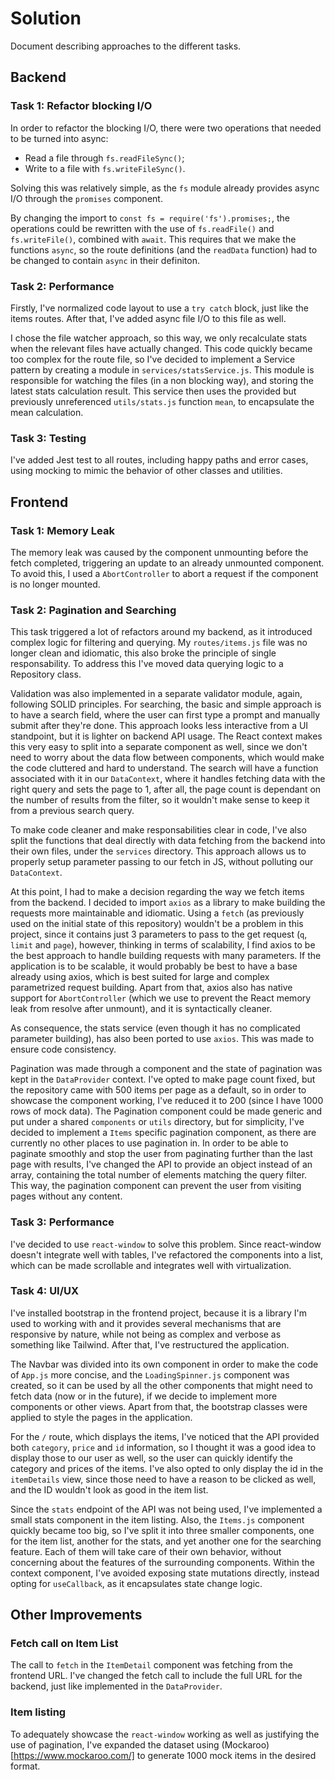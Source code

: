 # Solution

Document describing approaches to the different tasks.

## Backend

### Task 1: Refactor blocking I/O

In order to refactor the blocking I/O, there were two operations that needed to be turned into async:

- Read a file through `fs.readFileSync()`;
- Write to a file with `fs.writeFileSync()`.

Solving this was relatively simple, as the `fs` module already provides async I/O through the `promises` component.

By changing the import to `const fs = require('fs').promises;`, the operations could be rewritten with the use of `fs.readFile()` and `fs.writeFile()`, combined with `await`. This requires that we make the functions `async`, so the route definitions (and the `readData` function) had to be changed to contain `async` in their definiton.

### Task 2: Performance

Firstly, I've normalized code layout to use a `try catch` block, just like the items routes. After that, I've added async file I/O to this file as well.

I chose the file watcher approach, so this way, we only recalculate stats when the relevant files have actually changed. This code quickly became too complex for the route file, so I've decided to implement a Service pattern by creating a module in `services/statsService.js`. This module is responsible for watching the files (in a non blocking way), and storing the latest stats calculation result. This service then uses the provided but previously unreferenced `utils/stats.js` function `mean`, to encapsulate the mean calculation.

### Task 3: Testing

I've added Jest test to all routes, including happy paths and error cases, using mocking to mimic the behavior of other classes and utilities.

## Frontend

### Task 1: Memory Leak

The memory leak was caused by the component unmounting before the fetch completed, triggering an update to an already unmounted component. To avoid this, I used a `AbortController` to abort a request if the component is no longer mounted.

### Task 2: Pagination and Searching

This task triggered a lot of refactors around my backend, as it introduced complex logic for filtering and querying. My `routes/items.js` file was no longer clean and idiomatic, this also broke the principle of single responsability. To address this I've moved data querying logic to a Repository class.

Validation was also implemented in a separate validator module, again, following SOLID principles. For searching, the basic and simple approach is to have a search field, where the user can first type a prompt and manually submit after they're done. This approach looks less interactive from a UI standpoint, but it is lighter on backend API usage. The React context makes this very easy to split into a separate component as well, since we don't need to worry about the data flow between components, which would make the code cluttered and hard to understand. The search will have a function associated with it in our `DataContext`, where it handles fetching data with the right query and sets the page to 1, after all, the page count is dependant on the number of results from the filter, so it wouldn't make sense to keep it from a previous search query.

To make code cleaner and make responsabilities clear in code, I've also split the functions that deal directly with data fetching from the backend into their own files, under the `services` directory. This approach allows us to properly setup parameter passing to our fetch in JS, without polluting our `DataContext`.

At this point, I had to make a decision regarding the way we fetch items from the backend. I decided to import `axios` as a library to make building the requests more maintainable and idiomatic. Using a `fetch` (as previously used on the initial state of this repository) wouldn't be a problem in this project, since it contains just 3 parameters to pass to the get request (`q`, `limit` and `page`), however, thinking in terms of scalability, I find axios to be the best approach to handle building requests with many parameters. If the application is to be scalable, it would probably be best to have a base already using axios, which is best suited for large and complex parametrized request building. Apart from that, axios also has native support for `AbortController` (which we use to prevent the React memory leak from resolve after unmount), and it is syntactically cleaner.

As consequence, the stats service (even though it has no complicated parameter building), has also been ported to use `axios`. This was made to ensure code consistency.

Pagination was made through a component and the state of pagination was kept in the `DataProvider` context. I've opted to make page count fixed, but the repository came with 500 items per page as a default, so in order to showcase the component working, I've reduced it to 200 (since I have 1000 rows of mock data). The Pagination component could be made generic and put under a shared `components` or `utils` directory, but for simplicity, I've decided to implement a `Items` specific pagination component, as there are currently no other places to use pagination in. In order to be able to paginate smoothly and stop the user from paginating further than the last page with results, I've changed the API to provide an object instead of an array, containing the total number of elements matching the query filter. This way, the pagination component can prevent the user from visiting pages without any content.

### Task 3: Performance

I've decided to use `react-window` to solve this problem. Since react-window doesn't integrate well with tables, I've refactored the components into a list, which can be made scrollable and integrates well with virtualization.

### Task 4: UI/UX

I've installed bootstrap in the frontend project, because it is a library I'm used to working with and it provides several mechanisms that are responsive by nature, while not being as complex and verbose as something like Tailwind. After that, I've restructured the application.

The Navbar was divided into its own component in order to make the code of `App.js` more concise, and the `LoadingSpinner.js` component was created, so it can be used by all the other components that might need to fetch data (now or in the future), if we decide to implement more components or other views. Apart from that, the bootstrap classes were applied to style the pages in the application.

For the `/` route, which displays the items, I've noticed that the API provided both `category`, `price` and `id` information, so I thought it was a good idea to display those to our user as well, so the user can quickly identify the category and prices of the items. I've also opted to only display the id in the `itemDetails` view, since those need to have a reason to be clicked as well, and the ID wouldn't look as good in the item list.

Since the `stats` endpoint of the API was not being used, I've implemented a small stats component in the item listing. Also, the `Items.js` component quickly became too big, so I've split it into three smaller components, one for the item list, another for the stats, and yet another one for the searching feature. Each of them will take care of their own behavior, without concerning about the features of the surrounding components. Within the context component, I've avoided exposing state mutations directly, instead opting for `useCallback`, as it encapsulates state change logic.

## Other Improvements

### Fetch call on Item List

The call to `fetch` in the `ItemDetail` component was fetching from the frontend URL. I've changed the fetch call to include the full URL for the backend, just like implemented in the `DataProvider`.

### Item listing

To adequately showcase the `react-window` working as well as justifying the use of pagination, I've expanded the dataset using (Mockaroo)[https://www.mockaroo.com/] to generate 1000 mock items in the desired format.

